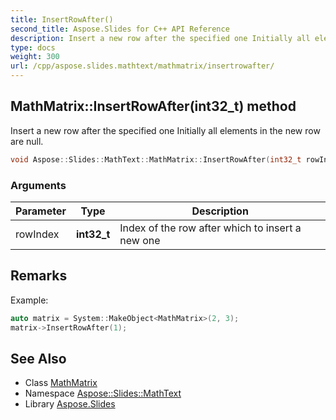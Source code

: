 ```yaml
---
title: InsertRowAfter()
second_title: Aspose.Slides for C++ API Reference
description: Insert a new row after the specified one Initially all elements in the new row are null.
type: docs
weight: 300
url: /cpp/aspose.slides.mathtext/mathmatrix/insertrowafter/
---
```

## MathMatrix::InsertRowAfter(int32_t) method


Insert a new row after the specified one Initially all elements in the new row are null.

```cpp
void Aspose::Slides::MathText::MathMatrix::InsertRowAfter(int32_t rowIndex) override
```


### Arguments

| Parameter | Type | Description |
| --- | --- | --- |
| rowIndex | **int32_t** | Index of the row after which to insert a new one |
## Remarks



Example: 
```cpp
auto matrix = System::MakeObject<MathMatrix>(2, 3);
matrix->InsertRowAfter(1);
```

## See Also

* Class [MathMatrix](./)
* Namespace [Aspose::Slides::MathText](../)
* Library [Aspose.Slides](../../)